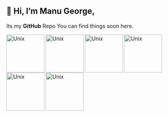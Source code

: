 ## 👋 Hi, I’m **Manu George**,
Its my **GitHub** Repo You can find things soon here. 

<img align="left" alt="Unix" width="100px" src="https://raw.githubusercontent.com/ManuGit1996/ManuGit1996/master/Tools/aws.png" />
<img align="left" alt="Unix" width="100px" src="https://raw.githubusercontent.com/ManuGit1996/ManuGit1996/master/Tools/red.jpg" />
<img align="left" alt="Unix" width="100px" src="https://raw.githubusercontent.com/ManuGit1996/ManuGit1996/master/Tools/linux.jpg" />
<img align="left" alt="Unix" width="100px" src="https://raw.githubusercontent.com/ManuGit1996/ManuGit1996/master/Tools/mysql.jpg" />
<img align="left" alt="Unix" width="100px" src="https://raw.githubusercontent.com/ManuGit1996/ManuGit1996/master/Tools/download.png" />
<img align="left" alt="Unix" width="100px" src="https://raw.githubusercontent.com/ManuGit1996/ManuGit1996/master/Tools/salt.png" />





<!---
ManuGit1996/ManuGit1996 is a ✨ special ✨ repository because its `README.md` (this file) appears on your GitHub profile.
You can click the Preview link to take a look at your changes.
--->
